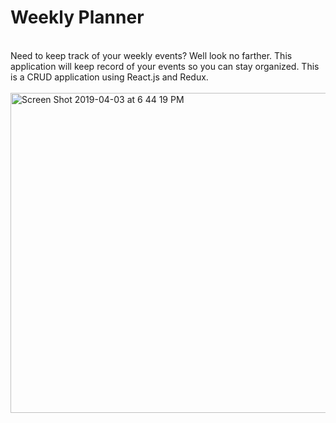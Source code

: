 # Weekly Planner
<br/>
Need to keep track of your weekly events? Well look no farther. This application will keep record of your events so you can stay organized. This is a CRUD application using React.js and Redux. 
<br/>
<br/>
<img width="512" alt="Screen Shot 2019-04-03 at 6 44 19 PM" src="https://user-images.githubusercontent.com/44300521/55518054-976e6180-5640-11e9-8a25-d8b6da7a116b.png">


